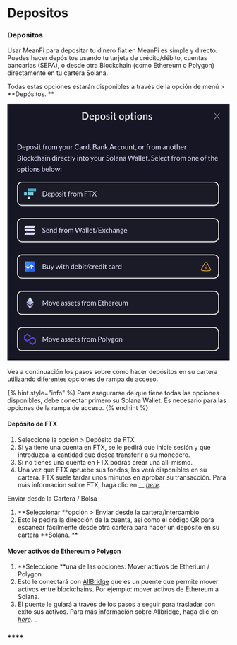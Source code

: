 # Depositos

### Depositos

Usar MeanFi para depositar tu dinero fiat en MeanFi es simple y directo. Puedes hacer depósitos usando tu tarjeta de crédito/débito, cuentas bancarias (SEPA), o desde otra Blockchain (como Ethereum o Polygon) directamente en tu cartera Solana.

Todas estas opciones estarán disponibles a través de la opción de menú > \*\*Depósitos. \*\*

![](../.gitbook/assets/deposits.png)

Vea a continuación los pasos sobre cómo hacer depósitos en su cartera utilizando diferentes opciones de rampa de acceso.

{% hint style="info" %}
Para asegurarse de que tiene todas las opciones disponibles, debe conectar primero su Solana Wallet. Es necesario para las opciones de la rampa de acceso.
{% endhint %}

#### Depósito de FTX

1. Seleccione la opción > Depósito de FTX
2. Si ya tiene una cuenta en FTX, se le pedirá que inicie sesión y que introduzca la cantidad que desea transferir a su monedero.
3. Si no tienes una cuenta en FTX podrás crear una allí mismo.
4. Una vez que FTX apruebe sus fondos, los verá disponibles en su cartera. FTX suele tardar unos minutos en aprobar su transacción. Para más información sobre FTX, haga clic en __ [_here_](https://ftx.com/en)_._

Enviar desde la Cartera / Bolsa

1. \*\*Seleccionar \*\*opción > Enviar desde la cartera/intercambio
2. Esto le pedirá la dirección de la cuenta, así como el código QR para escanear fácilmente desde otra cartera para hacer un depósito en su cartera \*\*Solana. \*\*

#### Mover activos de Ethereum o Polygon

1. \*\*Seleccione \*\*una de las opciones: Mover activos de Etherium / Polygon
2. Esto le conectará con [AllBridge](https://app.allbridge.io) que es un puente que permite mover activos entre blockchains. Por ejemplo: mover activos de Ethereum a Solana.
3. El puente le guiará a través de los pasos a seguir para trasladar con éxito sus activos. Para más información sobre Allbridge, haga clic en [_here_](https://allbridge.io). \_

### \*\*\*\*
